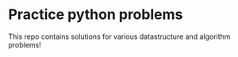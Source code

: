 # Practice python problems
This repo contains solutions for various datastructure and algorithm problems!
